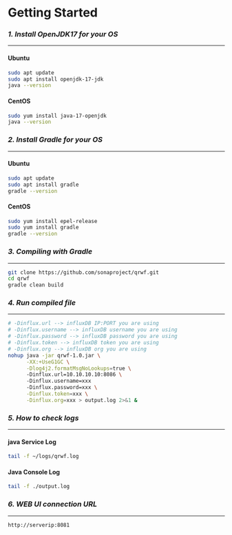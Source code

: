 # Getting Started

### _1. Install OpenJDK17 for your OS_

------------

#### Ubuntu

```bash
sudo apt update
sudo apt install openjdk-17-jdk
java --version

```

#### CentOS

```bash
sudo yum install java-17-openjdk
java --version
```

### _2. Install Gradle for your OS_

------------
#### Ubuntu

```bash
sudo apt update
sudo apt install gradle
gradle --version

```

#### CentOS

```bash
sudo yum install epel-release
sudo yum install gradle
gradle --version
```

### _3. Compiling with Gradle_

------------
```bash
git clone https://github.com/sonaproject/qrwf.git
cd qrwf
gradle clean build
```

### _4. Run compiled file_

------------

```bash
# -Dinflux.url --> influxDB IP:PORT you are using
# -Dinflux.username --> influxDB username you are using
# -Dinflux.password --> influxDB password you are using
# -Dinflux.token --> influxDB token you are using
# -Dinflux.org --> influxDB org you are using
nohup java -jar qrwf-1.0.jar \
      -XX:+UseG1GC \
      -Dlog4j2.formatMsgNoLookups=true \ 
      -Dinflux.url=10.10.10.10:8086 \ 
      -Dinflux.username=xxx  
      -Dinflux.password=xxx \
      -Dinflux.token=xxx \
      -Dinflux.org=xxx > output.log 2>&1 &
```

### _5. How to check logs_

------------

#### java Service Log
```bash
tail -f ~/logs/qrwf.log
```

#### Java Console Log
```bash
tail -f ./output.log
```

### _6. WEB UI connection URL_

------------
```shell
http://serverip:8081
```